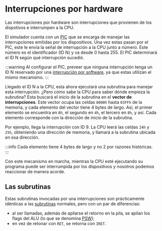# Interrupciones por hardware

Las interrupciones por hardware son interrupciones que provienen de los dispotivos e interrumpen a la CPU.

El simulador cuenta con un [PIC](./dispositivos/pic) que se encarga de manejar las interrupciones emitidas por los dispositivos. Una vez estas pasan por el PIC, este le envía la señal de interrupción a la CPU junto a número. Este número es el identificador (ID N) y va desde 0 hasta 255. El PIC determinará el ID N según qué interrupción sucedió.

:::warning
Al configurar el PIC, preveer que ninguna interrupción tenga un ID N reservado por una [interrupción por software](./interrupciones-por-software.md), ya que estas utilizan el mismo mecanismo.
:::

Llegado el ID N a la CPU, esta ahora ejecutará una subrutina para manejar esta interrupción. ¿Pero cómo sabe la CPU para saber dónde empieza la subrutina? Esta buscará el inicio de la subrutina en el **vector de interrupciones**. Este vector ocupa las celdas `0000h` hasta `03FFh` de la memoria, y cada elemento del vector tiene 4 bytes de largo. Así, el primer elemento se encuentra en `0h`, el segundo en `4h`, el tercero en `8h`, y así. Cada elemento corresponde con la dirección de inicio de la subrutina.

Por ejemplo, llega la interrupción con ID 9. La CPU leerá las celdas `24h` y `25h`, obteniendo una dirección de memoria, y llamará a la subrutina ubicada en esa dirección.

:::info
Cada elemento tiene 4 bytes de largo y no 2 por razones históricas.
:::

Con este mecanismo en marcha, mientras la CPU esté ejecutando su programa puede ser interrumpida por los dispositivos y nosotros podemos reaccionar de manera acorde.

## Las subrutinas

Estas subrutinas invocadas por una interrupciones son prácticamente idénticas a las [subrutinas](./subrutinas) normales, pero con un par de diferencias:

- al ser llamadas, además de apilarse el retorno en la pila, se apilan los flags del ALU (lo que se denomina [PSW](https://es.wikipedia.org/wiki/Program_Status_Word));
- en vez de retonar con `RET`, se retorna con `IRET`.
